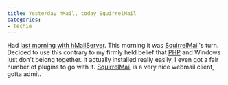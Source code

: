 ```yaml
---
title: Yesterday hMail, today SquirrelMail
categories:
- Techie
---
```


Had [last morning with hMailServer](/thingelstad/switch-to-hmail). This morning it was [SquirrelMail](http://www.squirrelmail.org/)'s turn. Decided to use this contrary to my firmly held belief that [PHP](http://www.php.net/) and Windows just don't belong together. It actually installed really easily, I even got a fair number of plugins to go with it. [SquirrelMail](http://www.squirrelmail.org/) is a very nice webmail client, gotta admit.
